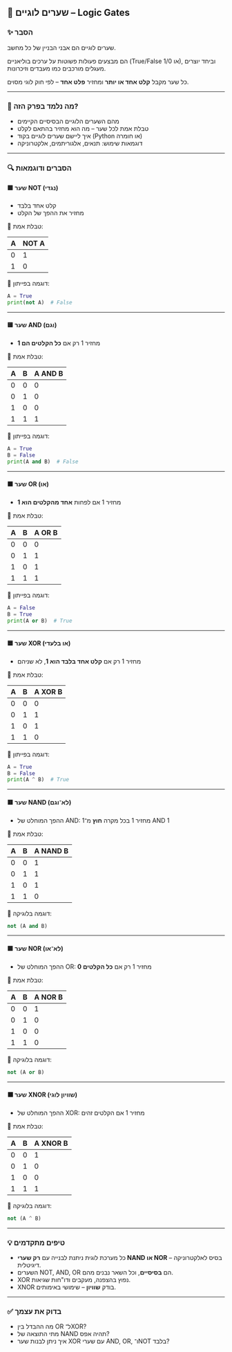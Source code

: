 ## 📘 שערים לוגיים – Logic Gates

### ✨ הסבר

שערים לוגיים הם אבני הבניין של כל מחשב. 

הם מבצעים פעולות פשוטות על ערכים בוליאניים (True/False או 1/0), 
וביחד יוצרים מעגלים מורכבים כמו מעבדים וזיכרונות.

כל שער מקבל **קלט אחד או יותר** ומחזיר **פלט אחד** – לפי חוק לוגי מסוים.

---

### 🧠 מה נלמד בפרק הזה?

* מהם השערים הלוגיים הבסיסיים הקיימים
* טבלת אמת לכל שער – מה הוא מחזיר בהתאם לקלט
* איך ליישם שערים לוגיים בקוד (Python או חומרה)
* דוגמאות שימוש: תנאים, אלגוריתמים, אלקטרוניקה

---

### 🔍 הסברים ודוגמאות

#### 🟩 שער NOT (נגדי)

* קלט אחד בלבד
* מחזיר את ההפך של הקלט

🔸 טבלת אמת:

| A | NOT A |
| - | ----- |
| 0 | 1     |
| 1 | 0     |

🔸 דוגמה בפייתון:

```python
A = True
print(not A)  # False
```

---

#### 🟨 שער AND (וגם)

* מחזיר 1 רק אם **כל הקלטים הם 1**

🔸 טבלת אמת:

| A | B | A AND B |
| - | - | ------- |
| 0 | 0 | 0       |
| 0 | 1 | 0       |
| 1 | 0 | 0       |
| 1 | 1 | 1       |

🔸 דוגמה בפייתון:

```python
A = True
B = False
print(A and B)  # False
```

---

#### 🟧 שער OR (או)

* מחזיר 1 אם לפחות **אחד מהקלטים הוא 1**

🔸 טבלת אמת:

| A | B | A OR B |
| - | - | ------ |
| 0 | 0 | 0      |
| 0 | 1 | 1      |
| 1 | 0 | 1      |
| 1 | 1 | 1      |

🔸 דוגמה בפייתון:

```python
A = False
B = True
print(A or B)  # True
```

---

#### 🟦 שער XOR (או בלעדי)

* מחזיר 1 רק אם **קלט אחד בלבד הוא 1**, לא שניהם

🔸 טבלת אמת:

| A | B | A XOR B |
| - | - | ------- |
| 0 | 0 | 0       |
| 0 | 1 | 1       |
| 1 | 0 | 1       |
| 1 | 1 | 0       |

🔸 דוגמה בפייתון:

```python
A = True
B = False
print(A ^ B)  # True
```

---

#### 🟥 שער NAND (לא־וגם)

* ההפך המוחלט של AND: מחזיר 1 בכל מקרה **חוץ** מ־1 AND 1

🔸 טבלת אמת:

| A | B | A NAND B |
| - | - | -------- |
| 0 | 0 | 1        |
| 0 | 1 | 1        |
| 1 | 0 | 1        |
| 1 | 1 | 0        |

🔸 דוגמה בלוגיקה:

```python
not (A and B)
```

---

#### 🟪 שער NOR (לא־או)

* ההפך המוחלט של OR: מחזיר 1 רק אם **כל הקלטים 0**

🔸 טבלת אמת:

| A | B | A NOR B |
| - | - | ------- |
| 0 | 0 | 1       |
| 0 | 1 | 0       |
| 1 | 0 | 0       |
| 1 | 1 | 0       |

🔸 דוגמה בלוגיקה:

```python
not (A or B)
```

---

#### ⬛ שער XNOR (שוויון לוגי)

* ההפך המוחלט של XOR: מחזיר 1 אם הקלטים זהים

🔸 טבלת אמת:

| A | B | A XNOR B |
| - | - | -------- |
| 0 | 0 | 1        |
| 0 | 1 | 0        |
| 1 | 0 | 0        |
| 1 | 1 | 1        |

🔸 דוגמה בלוגיקה:

```python
not (A ^ B)
```

---

### 💡 טיפים מתקדמים

* כל מערכת לוגית ניתנת לבנייה עם **רק שערי NAND או NOR** – בסיס לאלקטרוניקה דיגיטלית.
* השערים NOT, AND, OR הם **בסיסיים**, וכל השאר נבנים מהם.
* XOR נפוץ בהצפנה, מעקבים ודו"חות שגיאות.
* XNOR בודק **שוויון** – שימושי באימותים.

---

### ✅ בדוק את עצמך

* מה ההבדל בין OR ל־XOR?
* מתי התוצאה של NAND תהיה אפס?
* איך ניתן לבנות שער XOR עם שערי AND, OR, ו־NOT בלבד?

